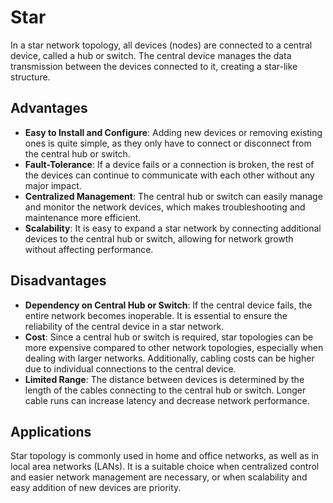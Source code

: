 # Star

In a star network topology, all devices (nodes) are connected to a central device, called a hub or switch. The central device manages the data transmission between the devices connected to it, creating a star-like structure.


## Advantages

- **Easy to Install and Configure**: Adding new devices or removing existing ones is quite simple, as they only have to connect or disconnect from the central hub or switch.
- **Fault-Tolerance**: If a device fails or a connection is broken, the rest of the devices can continue to communicate with each other without any major impact.
- **Centralized Management**: The central hub or switch can easily manage and monitor the network devices, which makes troubleshooting and maintenance more efficient.
- **Scalability**: It is easy to expand a star network by connecting additional devices to the central hub or switch, allowing for network growth without affecting performance.


## Disadvantages

- **Dependency on Central Hub or Switch**: If the central device fails, the entire network becomes inoperable. It is essential to ensure the reliability of the central device in a star network.
- **Cost**: Since a central hub or switch is required, star topologies can be more expensive compared to other network topologies, especially when dealing with larger networks. Additionally, cabling costs can be higher due to individual connections to the central device.
- **Limited Range**: The distance between devices is determined by the length of the cables connecting to the central hub or switch. Longer cable runs can increase latency and decrease network performance.


## Applications

Star topology is commonly used in home and office networks, as well as in local area networks (LANs). It is a suitable choice when centralized control and easier network management are necessary, or when scalability and easy addition of new devices are priority.
